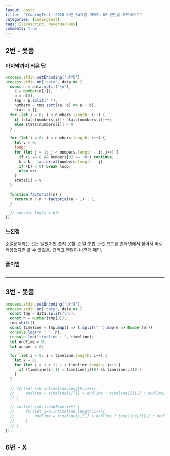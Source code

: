 ```yaml
---
layout: posts
title:  "[CodingTest] 2020 라인 SW개발 DEVEL-UP 인턴십 코드테스트"
categories: [CodingTest]
tags: [Javascript, NaverHackDay]
comments: true
---
```


<!-- https://docs.google.com/document/d/1Agv0wWVtUVfxEsDiL2XNMTXW3VtOp4VdeJjA_V53BQQ/edit?usp=sharing -->

## 2번 - 못품

### 마지막까지 적은 답

```javascript
process.stdin.setEncoding('utf8');
process.stdin.on('data', data => {
  const n = data.split("\n"),
    k = Number(n[1]),
    b = n[0],
    tmp = b.split(" "),
    numbers = tmp.sort((a, b) => a - b),
    stats = {};
  for (let i = 0; i < numbers.length; i++) {
    if (stats[numbers[i]]) stats[numbers[i]]++;
    else stats[numbers[i]] = 0
  }

  for (let i = 0; i < numbers.length; i++) {
    let v = 0;
    loop:
    for (let j = 1; j < numbers.length - i; j++) {
      if (i == 0 && numbers[0] == '0') continue;
      k = k - factorial(numbers.length - j)
      if (k) < 0) break loop;
      else v++;
    }
    stats[i] = v
  }

  function factorial(n) {
    return n ? n * factorial(n - 1) : 1;
  }

  // console.log(a + b);
});
```

### 느낀점

순열문제라는 것은 알았지만 풀지 못함. 순열 조합 관련 코드를 인터넷에서 찾아서 바로 적용했다면 풀 수 있었음. 겁먹고 멘탈이 나간게 폐인.

### 풀이법

```javascript

```

<hr>

## 3번 - 못품

```javascript
process.stdin.setEncoding('utf8');
process.stdin.on('data', data => {
  const tmp = data.split(/\n/);
  const n = Number(tmp[0]);
  tmp.shift()
  const timeline = tmp.map(t => t.split(" ").map(e => Number(e)))
  console.log("n : ", n);
  console.log("timeline : ", timeline);
  let endTime = 0;
  let answer = 0;

  for (let i = 0; i < timeline.length; i++) {
    let k = 0;
    for (let j = i + 1; j < timeline.length; j++) {
      if (timeline[i][1] > timeline[j][0] && timeline[i][0])
    }
  }

  // for(let i=0;i<timeline.length;i++){
  //     endTime = timeline[i][1] > endTime ? timeline[i][1] : endTime;
  // }

  // for(let i=0;i<endTime;i++) {
  //     for(let i=0;i<timeline.length;i++){
  //         endTime = timeline[i][1] > endTime ? timeline[i][1] : endTime;
  //     }
  // }
});
```

## 6번 - X

```javascript
```